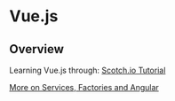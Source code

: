 # Vue.js

## Overview

Learning Vue.js through: [Scotch.io Tutorial](https://scotch.io/tutorials/build-an-app-with-vue-js-a-lightweight-alternative-to-angularjs)

[More on Services, Factories and Angular](http://tylermcginnis.com/angularjs-factory-vs-service-vs-provider/)
